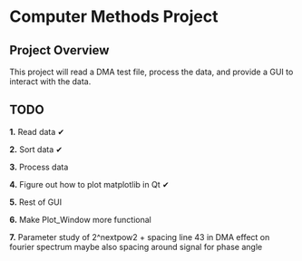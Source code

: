 # Computer Methods Project

## Project Overview
This project will read a DMA test file, process the data, and provide a GUI to
interact with the data.

## TODO
**1.** Read data ✔

**2.** Sort data ✔

**3.** Process data

**4.** Figure out how to plot matplotlib in Qt ✔

**5.** Rest of GUI

**6.** Make Plot_Window more functional

**7.** Parameter study of 2^nextpow2 + spacing line 43 in DMA effect on fourier spectrum maybe also spacing around signal for phase angle 


